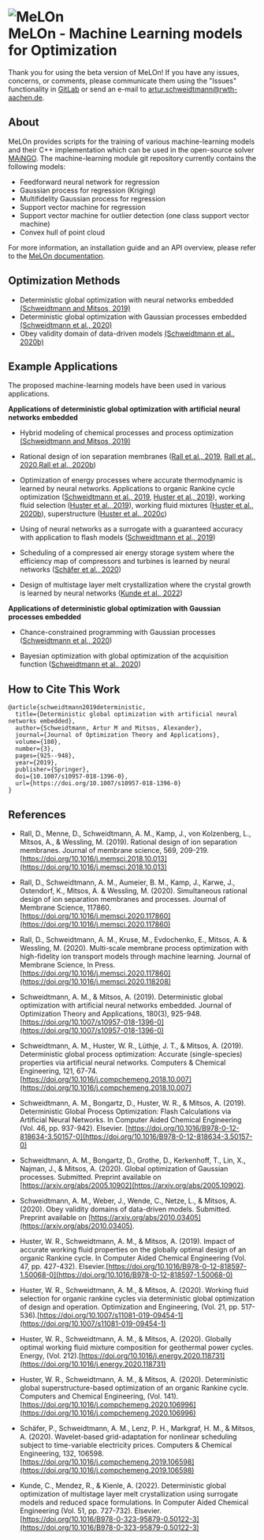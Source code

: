 # ![MeLOn](doc/images/MeLOn_Logo.png) <br> MeLOn - Machine Learning models for Optimization

Thank you for using the beta version of MeLOn! If you have any issues, concerns, or comments, please communicate them using the "Issues" functionality in [GitLab](https://git.rwth-aachen.de/avt.svt/public/MAiNGO.git) or send an e-mail to artur.schweidtmann@rwth-aachen.de.

## About

MeLOn provides scripts for the training of various machine-learning models and their C++ implementation which can be used in the open-source solver [MAiNGO](http://permalink.avt.rwth-aachen.de/?id=729717).  The machine-learning module git repository currently contains the following models:

* Feedforward neural network for regression
* Gaussian process for regression (Kriging)
* Multifidelity Gaussian process for regression
* Support vector machine for regression
* Support vector machine for outlier detection (one class support vector machine)
* Convex hull of point cloud

For more information, an installation guide and an API overview, please refer to the [MeLOn documentation](https://avt-svt.pages.rwth-aachen.de/public/melon).

## Optimization Methods

* Deterministic global optimization with neural networks embedded [(Schweidtmann and Mitsos, 2019)](#Schweidtmann2019ANN_Opt_Method)
* Deterministic global optimization with Gaussian processes embedded [(Schweidtmann et al., 2020)](#Schweidtmann2020GP_Opt_Method)
* Obey validity domain of data-driven models [(Schweidtmann et al., 2020b)](#Schweidtmann2020ValidityDomain)

## Example Applications
The proposed machine-learning models have been used in various applications.

**Applications of deterministic global optimization with artificial neural networks embedded**

* Hybrid modeling of chemical processes and process optimization [(Schweidtmann and Mitsos, 2019)](#Schweidtmann2019ANN_Opt_Method)

* Rational design of ion separation membranes ([Rall et al., 2019](#Rall2019RationalMembraneDesign), [Rall et al., 2020](#Rall2020SimultaniousProcessAndMembrane),[Rall et al., 2020b](#Rall2020MultiScale))

* Optimization of energy processes where accurate thermodynamic is learned by neural networks. Applications to organic Rankine cycle optimization ([Schweidtmann et al., 2019](#Schweidtmann2019AccurateTD), [Huster et al., 2019](#Huster2019ORC_impact)), working fluid selection ([Huster et al., 2019](#Huster2020ORC_WF_Selection)), working fluid mixtures ([Huster et al., 2020b](#Huster2020ORC_WF_Mixture)), superstructure ([Huster et al., 2020c](#Huster2020ORC_ORC_Superstructure))

* Using of neural networks as a surrogate with a guaranteed accuracy with application to flash models ([Schweidtmann et al., 2019](#Schweidtmann2019Flash))

* Scheduling of a compressed air energy storage system where the efficiency map of compressors and turbines is learned by neural networks ([Schäfer et al., 2020](#Schweidtmann2019ANN_Opt_Method))

* Design of multistage layer melt crystallization  where the crystal growth is learned by neural networks ([Kunde et al., 2022](#Kunde2022))

**Applications of deterministic global optimization with Gaussian processes embedded**

* Chance-constrained programming with Gaussian processes ([Schweidtmann et al., 2020](#Schweidtmann2020GP_Opt_Method))

* Bayesian optimization with global optimization of the acquisition function ([Schweidtmann et al., 2020](#Schweidtmann2020GP_Opt_Method))

## How to Cite This Work


```
@article{schweidtmann2019deterministic,
  title={Deterministic global optimization with artificial neural networks embedded},
  author={Schweidtmann, Artur M and Mitsos, Alexander},
  journal={Journal of Optimization Theory and Applications},
  volume={180},
  number={3},
  pages={925--948},
  year={2019},
  publisher={Springer},
  doi={10.1007/s10957-018-1396-0},
  url={https://doi.org/10.1007/s10957-018-1396-0}
}

```

## References
* Rall, D., Menne, D., Schweidtmann, A. M., Kamp, J., von Kolzenberg, L., Mitsos, A., & Wessling, M. (2019). Rational design of ion separation membranes. Journal of membrane science, 569, 209-219. [https://doi.org/10.1016/j.memsci.2018.10.013](https://doi.org/10.1016/j.memsci.2018.10.013)

<a name="Rall2019RationalMembraneDesign">
</a>

* Rall, D., Schweidtmann, A. M., Aumeier, B. M., Kamp, J., Karwe, J., Ostendorf, K., Mitsos, A. & Wessling, M. (2020). Simultaneous rational design of ion separation membranes and processes. Journal of Membrane Science, 117860. [https://doi.org/10.1016/j.memsci.2020.117860](https://doi.org/10.1016/j.memsci.2020.117860) 

<a name="Rall2020SimultaniousProcessAndMembrane">
</a>

* Rall, D., Schweidtmann, A. M., Kruse, M., Evdochenko, E., Mitsos, A. & Wessling, M. (2020). Multi-scale membrane process optimization with high-fidelity ion transport models through machine learning. Journal of Membrane Science, In Press. [https://doi.org/10.1016/j.memsci.2020.117860](https://doi.org/10.1016/j.memsci.2020.118208) 

<a name="Rall2020MultiScale">
</a>

* Schweidtmann, A. M., & Mitsos, A. (2019). Deterministic global optimization with artificial neural networks embedded. Journal of Optimization Theory and Applications, 180(3), 925-948. [https://doi.org/10.1007/s10957-018-1396-0](https://doi.org/10.1007/s10957-018-1396-0)

<a name="Schweidtmann2019ANN_Opt_Method">
</a>

* Schweidtmann, A. M., Huster, W. R., Lüthje, J. T., & Mitsos, A. (2019). Deterministic global process optimization: Accurate (single-species) properties via artificial neural networks. Computers & Chemical Engineering, 121, 67-74. [https://doi.org/10.1016/j.compchemeng.2018.10.007](https://doi.org/10.1016/j.compchemeng.2018.10.007)

<a name="Schweidtmann2019AccurateTD">
</a>

* Schweidtmann, A. M., Bongartz, D., Huster, W. R., & Mitsos, A. (2019). Deterministic Global Process Optimization: Flash Calculations via Artificial Neural Networks. In Computer Aided Chemical Engineering (Vol. 46, pp. 937-942). Elsevier. [https://doi.org/10.1016/B978-0-12-818634-3.50157-0](https://doi.org/10.1016/B978-0-12-818634-3.50157-0) 

<a name="Schweidtmann2019Flash">
</a>

* Schweidtmann, A. M., Bongartz, D., Grothe, D., Kerkenhoff, T., Lin, X., Najman, J., & Mitsos, A. (2020). Global optimization of Gaussian processes. Submitted. Preprint available on [https://arxiv.org/abs/2005.10902](https://arxiv.org/abs/2005.10902).

<a name="Schweidtmann2020GP_Opt_Method">
</a>

* Schweidtmann, A. M., Weber, J., Wende, C., Netze, L., & Mitsos, A. (2020). Obey validity domains of data-driven models. Submitted. Preprint available on [https://arxiv.org/abs/2010.03405](https://arxiv.org/abs/2010.03405).

<a name="Schweidtmann2020ValidityDomain">
</a>


* Huster, W. R., Schweidtmann, A. M., & Mitsos, A. (2019). Impact of accurate working fluid properties on the globally optimal design of an organic Rankine cycle. In Computer Aided Chemical Engineering (Vol. 47, pp. 427-432). Elsevier.[https://doi.org/10.1016/B978-0-12-818597-1.50068-0](https://doi.org/10.1016/B978-0-12-818597-1.50068-0)

<a name="Huster2019ORC_impact">
</a>

* Huster, W. R., Schweidtmann, A. M., & Mitsos, A. (2020). Working fluid selection for organic rankine cycles via deterministic global optimization of design and operation. Optimization and Engineering, (Vol. 21, pp. 517-536).[https://doi.org/10.1007/s11081-019-09454-1](https://doi.org/10.1007/s11081-019-09454-1)

<a name="Huster2020ORC_WF_Selection">
</a>

* Huster, W. R., Schweidtmann, A. M., & Mitsos, A. (2020). Globally optimal working fluid mixture composition for geothermal power cycles. Energy, (Vol. 212).[https://doi.org/10.1016/j.energy.2020.118731](https://doi.org/10.1016/j.energy.2020.118731)

<a name="Huster2020ORC_WF_Mixture">
</a>

* Huster, W. R., Schweidtmann, A. M., & Mitsos, A. (2020). Deterministic global superstructure-based optimization of an organic Rankine cycle. Computers and Chemical Engineering, (Vol. 141).[https://doi.org/10.1016/j.compchemeng.2020.106996](https://doi.org/10.1016/j.compchemeng.2020.106996)

<a name="Huster2020ORC_ORC_Superstructure">
</a>

* Schäfer, P., Schweidtmann, A. M., Lenz, P. H., Markgraf, H. M., & Mitsos, A. (2020). Wavelet-based grid-adaptation for nonlinear scheduling subject to time-variable electricity prices. Computers & Chemical Engineering, 132, 106598. [https://doi.org/10.1016/j.compchemeng.2019.106598](https://doi.org/10.1016/j.compchemeng.2019.106598) 

<a name="Schäfer2020GridAdaption">
</a>

* Kunde, C., Mendez, R., & Kienle, A. (2022). Deterministic global optimization of multistage layer melt crystallization using surrogate models and reduced space formulations. In Computer Aided Chemical Engineering (Vol. 51, pp. 727-732). Elsevier.[https://doi.org/10.1016/B978-0-323-95879-0.50122-3](https://doi.org/10.1016/B978-0-323-95879-0.50122-3)
<a name="Kunde2022">
</a>






